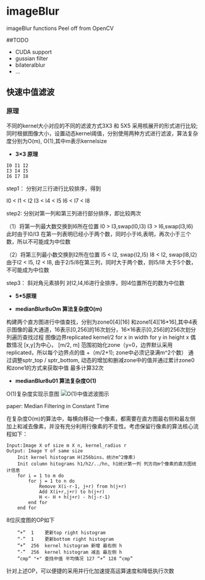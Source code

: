 # imageBlur
imageBlur functions Peel off from OpenCV

##TODO
+ CUDA support
+ gussian filter
+ bilateralblur
+ ...

##   快速中值滤波

### 原理

不同的kernel大小对应的不同的滤波方式3X3 和 5X5 采用核展开的形式进行比较;同时根据图像大小，设置动态kernel阈值，分别使用两种方式进行滤波，算法复杂度分别为O(m), O(1),其中m表示kernelsize

+   __3×3 原理__
```
I0 I1 I2
I3 I4 I5
I6 I7 I8
```
step1： 分别对三行进行比较排序，得到

I0 < I1 < I2
I3 < I4 < I5
I6 < I7 < I8

step2:  分别对第一列和第三列进行部分排序，即比较两次

（1）将第一列最大数交换到I6所在位置
I0 > I3,swap(I0,I3) 
I3 > I6,swap(I3,I6)
此时由于I0/I3 在第一列表明已经小于两个数，同时小于I6,表明，再次小于三个数，所以不可能成为中位数

（2）将第三列最小数交换到I2所在位置
I5 < I2, swap(I2,I5)
I8 < I2, swap(I8,I2)
由于I2 < I5, I2 < I8, 由于2/5/8在第三列，同时大于两个数，则I5/I8
大于5个数，不可能成为中位数

step3： 斜对角元素排列
对I2,I4,I6进行全排序，则I4位置所在的数为中位数


+ __5*5原理__

+ __medianBlur8uOm 算法复杂度O(m)__

构建两个直方图进行中值查找，分别为zone0[4][16] 和zone1[4][16*16],其中4表示图像的最大通道，16表示[0,256]的16次划分，16×16表示[0,256]的256次划分
列遍历查找过程
    图像边界replicated kernel/2 
    for x in width
        for y in height
            x 偶数情况
                [x,y]为中心， [m/2, m] 范围初始化zone（y=0，边界默认采用replicated，所以每个边界点的值 +（m/2+1); zone中必须记录满m^2个数）
                通过调整sptr_top / sptr_bottom, 动态的增加和删减zone中的值并通过累计zone0和zone1的方式来获取中值 最多计算32次

        
+   __medianBlur8u01 算法复杂度O(1)__

O(1)复杂度实现示意图
![O(1)中值滤波图示](./assets/mf.png)

paper: Median Filtering in Constant Time 

在复杂度O(m)的算法中，每横向移动一个像素，都需要在直方图最右侧和最左侧加上和减去像素，并没有充分利用行像素的不变性。考虑保留行像素的算法核心流程如下：
```
Input:Image X of size m X n, kernel_radius r
Output: Image Y of same size
    Init kernel histogram H(256bins，统计m^2像素)
    Init column hitograms h1/h2/../hn, h1统计第一列 列方向m个像素的直方图统计信息
    for i = 1 to m do
        for j = 1 to n do
            Remove X(i-r-1, j+r) from h(j+r)
            Add X(i+r,j+r) to h(j+r)
            H <- H + h(j+r) - h(j-r-1)
        end for
    end for
```

8位灰度图的OP如下
```
    “+”  1    更新top right histogram
    “-”  1    更新bottom right histogram
    “+”  256  kernel histogram 新增 最右侧 h
    “-”  256  kernel histogram 减去 最左侧 h
    “cmp” "+" 查找中值 平均情况 127 “+” 128 “cmp” 
```

针对上述OP，可以便捷的采用并行化加速提高运算速度和降低执行次数




